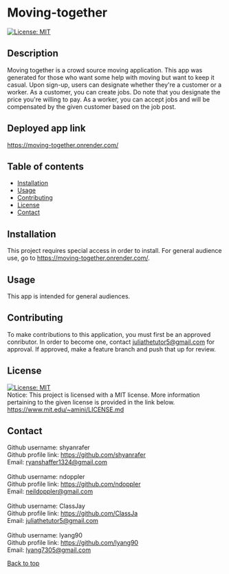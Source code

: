 # Moving-together
[![License: MIT](https://img.shields.io/badge/License-MIT-yellow.svg)](https://opensource.org/licenses/MIT)

## Description
Moving together is a crowd source moving application. This app was generated for those who want some help with moving but want to keep it casual. Upon sign-up, users can designate whether they're a customer or a worker. As a customer, you can create jobs. Do note that you designate the price you're willing to pay. As a worker, you can accept jobs and will be compensated by the given customer based on the job post.

## Deployed app link
https://moving-together.onrender.com/

## Table of contents
- [Installation](#installation)
- [Usage](#usage)
- [Contributing](#contributing)
- [License](#license)
- [Contact](#contact)

## Installation
This project requires special access in order to install. For general audience use, go to https://moving-together.onrender.com/.

## Usage
This app is intended for general audiences.

## Contributing
To make contributions to this application, you must first be an approved conributor. In order to become one, contact juliathetutor5@gmail.com for approval. If approved, make a feature branch and push that up for review.

## License
[![License: MIT](https://img.shields.io/badge/License-MIT-yellow.svg)](https://opensource.org/licenses/MIT) <br/>
Notice: This project is licensed with a MIT license. More information pertaining to the given license is provided in the link below. <br/>
https://www.mit.edu/~amini/LICENSE.md


## Contact
Github username: shyanrafer 
<br/>
Github profile link: https://github.com/shyanrafer 
<br/>
Email: ryanshaffer1324@gmail.com
<br/><br/>
Github username: ndoppler
<br/>
Github profile link: https://github.com/ndoppler
<br/>
Email: neildoppler@gmail.com
<br/><br/>
Github username: ClassJay 
<br/>
Github profile link: https://github.com/ClassJa
<br/>
Email: juliathetutor5@gmail.com
<br/><br/>
Github username: lyang90
<br/>
Github profile link: https://github.com/lyang90
<br/>
Email: lyang7305@gmail.com


[Back to top](#Moving-together)